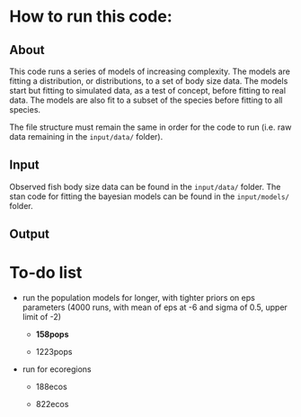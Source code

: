 # How to run this code:

## About

This code runs a series of models of increasing complexity. The models are fitting a distribution, or distributions, to a set of body size data. The models start but fitting to simulated data, as a test of concept, before fitting to real data. The models are also fit to a subset of the species before fitting to all species.

The file structure must remain the same in order for the code to run (i.e. raw data remaining in the `input/data/` folder).

## Input

Observed fish body size data can be found in the `input/data/` folder. The stan code for fitting the bayesian models can be found in the `input/models/` folder.

## Output

# To-do list

-   run the population models for longer, with tighter priors on eps parameters (4000 runs, with mean of eps at -6 and sigma of 0.5, upper limit of -2)

    -   **158pops**

    -   1223pops

-   run for ecoregions

    -   188ecos

    -   822ecos
